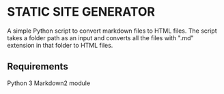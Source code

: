 # STATIC SITE GENERATOR
A simple Python script to convert markdown files to HTML files. 
The script takes a folder path as an input and converts all the files with ".md" extension in that folder to HTML files.

## Requirements 
Python 3
Markdown2 module 
